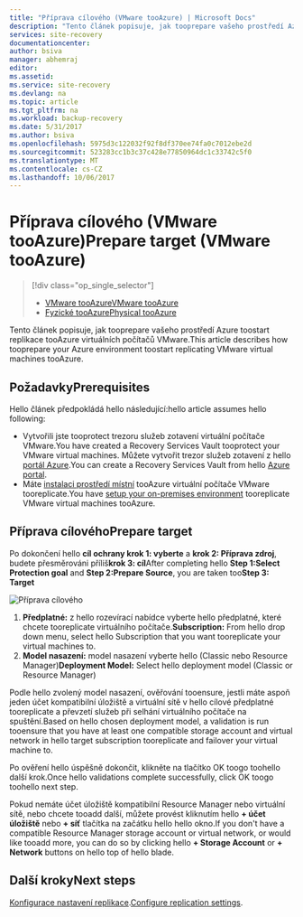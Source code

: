 ```yaml
---
title: "Příprava cílového (VMware tooAzure) | Microsoft Docs"
description: "Tento článek popisuje, jak tooprepare vašeho prostředí Azure toostart replikace tooAzure virtuálních počítačů VMware."
services: site-recovery
documentationcenter: 
author: bsiva
manager: abhemraj
editor: 
ms.assetid: 
ms.service: site-recovery
ms.devlang: na
ms.topic: article
ms.tgt_pltfrm: na
ms.workload: backup-recovery
ms.date: 5/31/2017
ms.author: bsiva
ms.openlocfilehash: 5975d3c122032f92f8df370ee74fa0c7012ebe2d
ms.sourcegitcommit: 523283cc1b3c37c428e77850964dc1c33742c5f0
ms.translationtype: MT
ms.contentlocale: cs-CZ
ms.lasthandoff: 10/06/2017
---
```

# <a name="prepare-target-vmware-tooazure"></a><span data-ttu-id="e5103-103">Příprava cílového (VMware tooAzure)</span><span class="sxs-lookup"><span data-stu-id="e5103-103">Prepare target (VMware tooAzure)</span></span>
> [!div class="op_single_selector"]
> * [<span data-ttu-id="e5103-104">VMware tooAzure</span><span class="sxs-lookup"><span data-stu-id="e5103-104">VMware tooAzure</span></span>](./site-recovery-prepare-target-vmware-to-azure.md)
> * [<span data-ttu-id="e5103-105">Fyzické tooAzure</span><span class="sxs-lookup"><span data-stu-id="e5103-105">Physical tooAzure</span></span>](./site-recovery-prepare-target-physical-to-azure.md)

<span data-ttu-id="e5103-106">Tento článek popisuje, jak tooprepare vašeho prostředí Azure toostart replikace tooAzure virtuálních počítačů VMware.</span><span class="sxs-lookup"><span data-stu-id="e5103-106">This article describes how tooprepare your Azure environment toostart replicating VMware virtual machines tooAzure.</span></span>

## <a name="prerequisites"></a><span data-ttu-id="e5103-107">Požadavky</span><span class="sxs-lookup"><span data-stu-id="e5103-107">Prerequisites</span></span>

<span data-ttu-id="e5103-108">Hello článek předpokládá hello následující:</span><span class="sxs-lookup"><span data-stu-id="e5103-108">hello article assumes hello following:</span></span>
- <span data-ttu-id="e5103-109">Vytvořili jste tooprotect trezoru služeb zotavení virtuální počítače VMware.</span><span class="sxs-lookup"><span data-stu-id="e5103-109">You have created a Recovery Services Vault tooprotect your VMware virtual machines.</span></span> <span data-ttu-id="e5103-110">Můžete vytvořit trezor služeb zotavení z hello [portál Azure](http://portal.azure.com "portál Azure").</span><span class="sxs-lookup"><span data-stu-id="e5103-110">You can create a Recovery Services Vault from hello [Azure portal](http://portal.azure.com "Azure portal").</span></span>
- <span data-ttu-id="e5103-111">Máte [instalaci prostředí místní](./site-recovery-set-up-vmware-to-azure.md) tooAzure virtuální počítače VMware tooreplicate.</span><span class="sxs-lookup"><span data-stu-id="e5103-111">You have [setup your on-premises environment](./site-recovery-set-up-vmware-to-azure.md) tooreplicate VMware virtual machines tooAzure.</span></span>

## <a name="prepare-target"></a><span data-ttu-id="e5103-112">Příprava cílového</span><span class="sxs-lookup"><span data-stu-id="e5103-112">Prepare target</span></span>

<span data-ttu-id="e5103-113">Po dokončení hello **cíl ochrany krok 1: vyberte** a **krok 2: Příprava zdroj**, budete přesměrováni příliš**krok 3: cíl**</span><span class="sxs-lookup"><span data-stu-id="e5103-113">After completing hello **Step 1:Select Protection goal** and **Step 2:Prepare Source**, you are taken too**Step 3: Target**</span></span>

![Příprava cílového](./media/site-recovery-prepare-target-vmware-to-azure/prepare-target-vmware-to-azure.png)

1. <span data-ttu-id="e5103-115">**Předplatné:** z hello rozevírací nabídce vyberte hello předplatné, které chcete tooreplicate virtuálního počítače.</span><span class="sxs-lookup"><span data-stu-id="e5103-115">**Subscription:** From hello drop down menu, select hello Subscription that you want tooreplicate your virtual machines to.</span></span>
2. <span data-ttu-id="e5103-116">**Model nasazení:** model nasazení vyberte hello (Classic nebo Resource Manager)</span><span class="sxs-lookup"><span data-stu-id="e5103-116">**Deployment Model:** Select hello deployment model (Classic or Resource Manager)</span></span>

<span data-ttu-id="e5103-117">Podle hello zvolený model nasazení, ověřování tooensure, jestli máte aspoň jeden účet kompatibilní úložiště a virtuální sítě v hello cílové předplatné tooreplicate a převzetí služeb při selhání virtuálního počítače na spuštění.</span><span class="sxs-lookup"><span data-stu-id="e5103-117">Based on hello chosen deployment model, a validation is run tooensure that you have at least one compatible storage account and virtual network in hello target subscription tooreplicate and failover your virtual machine to.</span></span>

<span data-ttu-id="e5103-118">Po ověření hello úspěšně dokončit, klikněte na tlačítko OK toogo toohello další krok.</span><span class="sxs-lookup"><span data-stu-id="e5103-118">Once hello validations complete successfully, click OK toogo toohello next step.</span></span>

<span data-ttu-id="e5103-119">Pokud nemáte účet úložiště kompatibilní Resource Manager nebo virtuální sítě, nebo chcete tooadd další, můžete provést kliknutím hello **+ účet úložiště** nebo **+ síť** tlačítka na začátku hello hello okno.</span><span class="sxs-lookup"><span data-stu-id="e5103-119">If you don't have a compatible Resource Manager storage account or virtual network, or would like tooadd more, you can do so by clicking hello **+ Storage Account** or **+ Network** buttons on hello top of hello blade.</span></span>

## <a name="next-steps"></a><span data-ttu-id="e5103-120">Další kroky</span><span class="sxs-lookup"><span data-stu-id="e5103-120">Next steps</span></span>
<span data-ttu-id="e5103-121">[Konfigurace nastavení replikace](./site-recovery-setup-replication-settings-vmware.md).</span><span class="sxs-lookup"><span data-stu-id="e5103-121">[Configure replication settings](./site-recovery-setup-replication-settings-vmware.md).</span></span>
